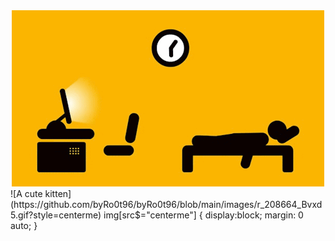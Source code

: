 <div style="text-align:center"><img src="https://github.com/byRo0t96/byRo0t96/blob/main/images/r_208664_Bvxd5.gif" /></div>
![A cute kitten](https://github.com/byRo0t96/byRo0t96/blob/main/images/r_208664_Bvxd5.gif?style=centerme)
img[src$="centerme"] {
  display:block;
  margin: 0 auto;
}
